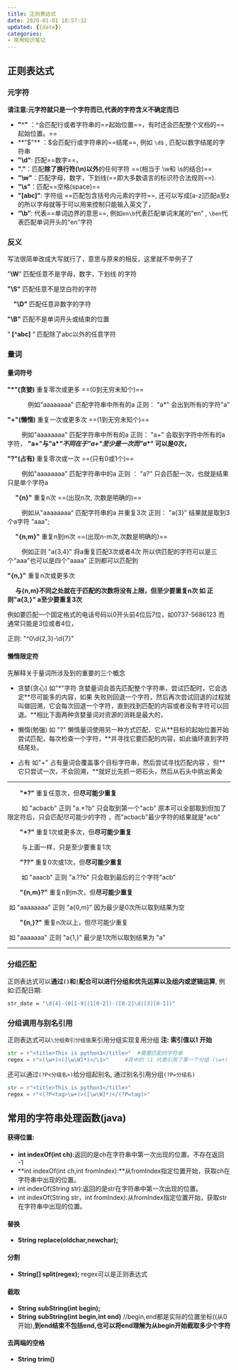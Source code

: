 ```yaml
---
title: 正则表达式
date: 2020-01-01 18:57:32
updated: {{date}}
categories: 
- 常用知识笔记
---
```




## 正则表达式

### 元字符

**请注意:元字符就只是一个字符而已,代表的字符含义不确定而已**

- **"^"** ：^会匹配行或者字符串的==起始位置==，有时还会匹配整个文档的==起始位置。==
- **"$"** ：$会匹配行或字符串的==结尾==, 例如 `\d$` , 匹配以数字结尾的字符串
-  **"\d"**: 匹配==数字==，
- **"."**：匹配**除了换行符(\n)以外**的任何字符 ==(相当于 \w和 \s的结合)==
- **"\w"**：匹配字母，数字，下划线(==即大多数语言的标识符合法规则==).
- **"\s"**：匹配==空格(space)== 
- **"[abc]"**: 字符组  ==匹配包含括号内元素的字符==, 还可以写成[a-z]匹配a至z的所以字母就等于可以用来控制只能输入英文了，
- **“\b”**: 代表==单词边界的意思==, 例如`en\b`代表匹配单词末尾的“en” , `\ben`代表匹配单词开头的“en”字符



### 反义

写法很简单改成大写就行了，意思与原来的相反，这里就不举例子了

 "**\W**”  匹配任意不是字母，数字，下划线 的字符

  **"\S"**  匹配任意不是空白符的字符

　**"\D"** 匹配任意非数字的字符

  **"\B"** 匹配不是单词开头或结束的位置

“ **[\^abc\]** “ 匹配除了abc以外的任意字符



### 量词

#### 量词符号

 **"\*"(贪婪)**  重复零次或更多  ==(0到无穷未知个)==

　　　  例如"aaaaaaaa" 匹配字符串中所有的a  正则： "a*"  会出到所有的字符"a"

   **"+"(懒惰)**  重复一次或更多次  ==(1到无穷未知个)==

　　   例如"aaaaaaaa" 匹配字符串中所有的a  正则： "a+"  会取到字符中所有的a字符，  **"a+"与"a\**"不同在于"a+"至少是一次而"a*\*" 可以是0次，**

   **"?"(占有)**  重复零次或一次 ==(只有0或1个)==

　　   例如"aaaaaaaa" 匹配字符串中的a 正则 ： "a?" 只会匹配一次，也就是结果只是单个字符a

　  **"{n}"** 重复n次  ==(出现n次, 次数是明确的)==

　　   例如从"aaaaaaaa" 匹配字符串的a 并重复3次 正则：  "a{3}"  结果就是取到3个a字符  "aaa";

　  **"{n,m}"** 重复n到m次   ==(出现n-m次,次数是明确的)==

　　   例如正则 "a{3,4}" 将a重复匹配3次或者4次 所以供匹配的字符可以是三个"aaa"也可以是四个"aaaa" 正则都可以匹配到

   **"{n,}"** 重复n次或更多次

 　   **与{n,m}不同之处就在于匹配的次数将没有上限，但至少要重复n次 如 正则"a{3,}" a至少要重复3次**

例如要匹配一个固定格式的电话号码以0开头前4位后7位，如0737-5686123 而通常只能是3位或者4位，

正则: "^0\d{2,3}-\d{7}"



####  **懒惰限定符**

先解释关于量词所涉及到的重要的三个概念

-   贪婪(贪心) 如"*"字符 贪婪量词会首先匹配整个字符串，尝试匹配时，它会选定**尽可能多的内容，如果 失败则回退一个字符，然后再次尝试回退的过程就叫做回溯，它会每次回退一个字符，直到找到匹配的内容或者没有字符可以回退。**相比下面两种贪婪量词对资源的消耗是最大的，


-   懒惰(勉强) 如 "?"  懒惰量词使用另一种方式匹配，它从**目标的起始位置开始尝试匹配，每次检查一个字符，**并寻找它要匹配的内容，如此循环直到字符结尾处。


-   占有  如"+" 占有量词会覆盖事个目标字符串，然后尝试寻找匹配内容 ，但**它只尝试一次，不会回溯，**就好比先抓一把石头，然后从石头中挑出黄金


------

　　**"\*?"**  重复任意次，但**尽可能少重复** 

　　   如 "acbacb"  正则  "a.*?b" 只会取到第一个"acb" 原本可以全部取到但加了限定符后，只会匹配尽可能少的字符 ，而"acbacb"最少字符的结果就是"acb" 

　　**"+?"** 重复1次或更多次，但**尽可能少重复**

　　  与上面一样，只是至少要重复1次

　　**"??"** 重复0次或1次，但**尽可能少重复**

　　   如 "aaacb" 正则 "a.??b" 只会取到最后的三个字符"acb"

　　**"{n,m}?"** 重复n到m次，但**尽可能少重复**

​     如 "aaaaaaaa"  正则 "a{0,m}" 因为最少是0次所以取到结果为空

　　**"{n,}?"**   重复n次以上，但尽可能少重复

​     如 "aaaaaaa"  正则 "a{1,}" 最少是1次所以取到结果为 "a"

------



### 分组匹配

正则表达式可以**通过`()`和`|`配合可以进行分组和优先运算以及组内或逻辑运算**, 例如:匹配日期:

```sh
str_date = "\d{4}-(0[1-9]|1[0-2])-([0-2]\d|[3][0-1])"
```



### 分组调用与别名引用

正则表达式可以`\分组索引分组值`来引用分组实现复用分组  **注: 索引值以1 开始** 

```python
str = r"<title>This is python3</title>"  #需要匹配的字符串
regex = r"<(\w+)>([\w\W]*)</\1>"     #其中的 \1 代表引用了第一个分组 (\w+)
```

还可以通过`(?P<分组名>)`给分组起别名, 通过别名引用分组`(?P=分组名)` 

```python
str = r"<title>This is python3</title>"  
regex = r"<(?P<tag>\w+)>([\w\W]*)</(?P=tag)>"   
```





## 常用的字符串处理函数(java)

#### 获得位置:

-  **int indexOf(int ch)**:返回的是ch在字符串中第一次出现的位置。不存在返回 -1
- **int indexOf(int ch,int fromIndex):**从fromIndex指定位置开始，获取ch在字符串中出现的位置。
- int indexOf(String str):返回的是str在字符串中第一次出现的位置。
-  int indexOf(String str，int fromIndex):从fromIndex指定位置开始，获取str在字符串中出现的位置。

#### 替换

-  **String replace(oldchar,newchar);**

#### 分割

-  **String[] split(regex);**    regex可以是正则表达式

#### 截取

-  **String subString(int begin);**  
-  **String subString(int begin,int end)**    //begin,end都是实际的位置坐标((从0开始),**到end结束不包括end,也可以将end理解为从begin开始截取多少个字符**

#### 去两端的空格

-  **String trim()**



